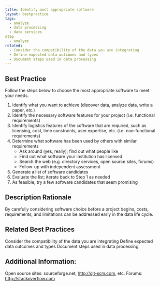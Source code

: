 ```yaml
---
title: Identify most appropriate software
layout: bestpractice
tags:
  - analyze
  - data processing
  - data services
step
  - analyze
related:
  - Consider the compatibility of the data you are integrating
  - Define expected data outcomes and types
  - Document steps used in data processing
---
```


## Best Practice

Follow the steps below to choose the most appropriate software to meet your needs.
  1. Identify what you want to achieve (discover data, analyze data, write a paper, etc.)
  2. Identify the necessary software features for your project (i.e. functional requirements)
  3. Identify logistics features of the software that are required, such as licensing, cost, time constraints, user expertise, etc. (i.e. non-functional requirements)
  4. Determine what software has been used by others with similar requirements
     - Ask around (yes, really); find out what people like
     - Find out what software your institution has licensed
     - Search the web (e.g. directory services, open source sites, forums)
     - Follow-up with independent assessment
   5. Generate a list of software candidates
   6. Evaluate the list; iterate back to Step 1 as needed
   7. As feasible, try a few software candidates that seem promising 
   
## Description Rationale
By carefully considering software choice before a project begins, costs, requirements, and limitations can be addressed early in the data life cycle.

## Related Best Practices
Consider the compatibility of the data you are integrating
Define expected data outcomes and types
Document steps used in data processing

## Additional Information: 

Open source sites: sourceforge.net, http://git-scm.com, etc.
Forums: http://stackoverflow.com
